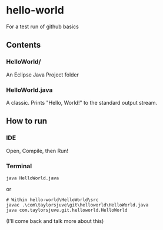 # hello-world

For a test run of github basics

## Contents

### HelloWorld/

An Eclipse Java Project folder

### HelloWorld.java

A classic. Prints "Hello, World!" to the standard output stream.

## How to run

### IDE

Open, Compile, then Run!

### Terminal

```
java HelloWorld.java
```
or
```
# Within hello-world\HelloWorld\src
javac .\com\taylorsjuve\git\helloworld\HelloWorld.java
java com.taylorsjuve.git.helloworld.HelloWorld
```
(I'll come back and talk more about this)
